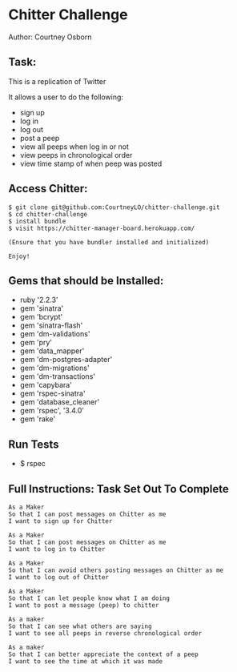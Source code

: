Chitter Challenge
=================

Author: Courtney Osborn

Task:
----

This is a replication of Twitter

It allows a user to do the following:

- sign up
- log in
- log out
- post a peep
- view all peeps when log in or not
- view peeps in chronological order
- view time stamp of when peep was posted

Access Chitter:
-------

```
$ git clone git@github.com:CourtneyLO/chitter-challenge.git
$ cd chitter-challenge
$ install bundle
$ visit https://chitter-manager-board.herokuapp.com/

(Ensure that you have bundler installed and initialized)

Enjoy!
```


Gems that should be Installed:
-----------------------------

- ruby '2.2.3'
- gem 'sinatra'
- gem 'bcrypt'
- gem 'sinatra-flash'
- gem 'dm-validations'
- gem 'pry'
- gem 'data_mapper'
- gem 'dm-postgres-adapter'
- gem 'dm-migrations'
- gem 'dm-transactions'
- gem 'capybara'
- gem 'rspec-sinatra'
- gem 'database_cleaner'
- gem 'rspec',  '3.4.0'
- gem 'rake'

Run Tests
---------

- $ rspec



Full Instructions: Task Set Out To Complete
-------------------------------------------

```
As a Maker
So that I can post messages on Chitter as me
I want to sign up for Chitter

As a Maker
So that I can post messages on Chitter as me
I want to log in to Chitter

As a Maker
So that I can avoid others posting messages on Chitter as me
I want to log out of Chitter

As a Maker
So that I can let people know what I am doing  
I want to post a message (peep) to chitter

As a maker
So that I can see what others are saying  
I want to see all peeps in reverse chronological order

As a maker
So that I can better appreciate the context of a peep
I want to see the time at which it was made
```
